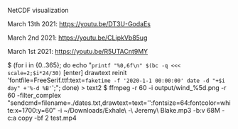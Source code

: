 NetCDF visualization

March 13th 2021: https://youtu.be/DT3U-GodaEs

March  2nd 2021: https://youtu.be/CLipkVb85ug

March  1st 2021: https://youtu.be/R5UTACnt9MY

$ (for i in {0..365}; do echo "`printf "%0,6f\n" $(bc -q <<< scale=2;$i*24/30)` [enter] drawtext reinit 'fontfile=FreeSerif.ttf:text=`faketime -f '2020-1-1 00:00:00' date -d "+$i day" +'%-d %B'`';"; done) > text2
$ ffmpeg -r 60 -i output/wind_%5d.png -r 60 -filter_complex "sendcmd=filename=./dates.txt,drawtext=text='':fontsize=64:fontcolor=white:x=1700:y=60" -i ~/Downloads/Exhale\ -\ Jeremy\ Blake.mp3 -b:v 68M -c:a copy -bf 2 test.mp4
